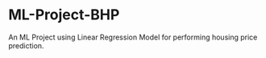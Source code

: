 # ML-Project-BHP
An ML Project using Linear Regression Model for performing housing price prediction.
